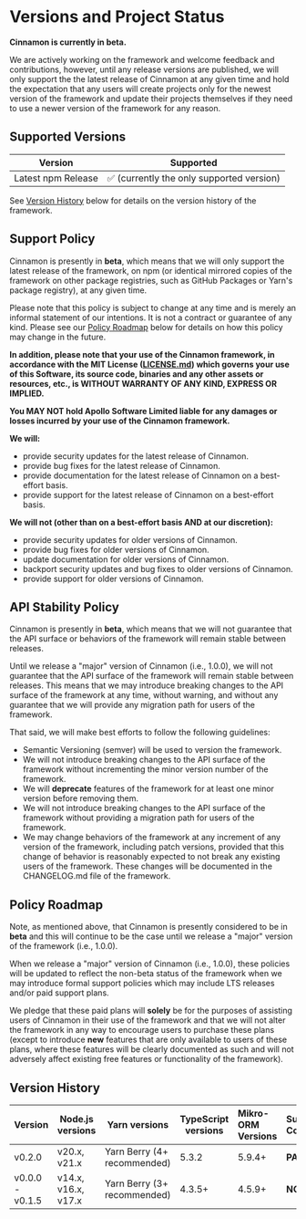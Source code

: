 # Versions and Project Status

**Cinnamon is currently in beta.**

We are actively working on the framework and welcome feedback and
contributions, however, until any release versions are published, we will only
support the the latest release of Cinnamon at any given time and hold the
expectation that any users will create projects only for the newest version of
the framework and update their projects themselves if they need to use a newer
version of the framework for any reason.

## Supported Versions

| Version            | Supported                                                 |
|--------------------|-----------------------------------------------------------|
| Latest npm Release | :white_check_mark: (currently the only supported version) |

See [Version History](#version-history) below for details on the version
history of the framework.

## Support Policy

Cinnamon is presently in **beta**, which means that we will only support the
latest release of the framework, on npm (or identical mirrored copies of the
framework on other package registries, such as GitHub Packages or Yarn's
package registry), at any given time.

Please note that this policy is subject to change at any time and is merely an
informal statement of our intentions. It is not a contract or guarantee of any
kind. Please see our [Policy Roadmap](#policy-roadmap) below for details on
how this policy may change in the future.

**In addition, please note that your use of the Cinnamon framework, in
accordance with the MIT License ([LICENSE.md](LICENSE.md)) which governs your
use of this Software, its source code, binaries and any other assets or
resources, etc., is WITHOUT WARRANTY OF ANY KIND, EXPRESS OR IMPLIED.**

**You MAY NOT hold Apollo Software Limited liable for any damages or losses
incurred by your use of the Cinnamon framework.**

**We will:**
- provide security updates for the latest release of Cinnamon.
- provide bug fixes for the latest release of Cinnamon.
- provide documentation for the latest release of Cinnamon on a best-effort
  basis.
- provide support for the latest release of Cinnamon on a best-effort basis.

**We will not (other than on a best-effort basis AND at our discretion):**
- provide security updates for older versions of Cinnamon.
- provide bug fixes for older versions of Cinnamon.
- update documentation for older versions of Cinnamon.
- backport security updates and bug fixes to older versions of Cinnamon.
- provide support for older versions of Cinnamon.

## API Stability Policy

Cinnamon is presently in **beta**, which means that we will not guarantee that
the API surface or behaviors of the framework will remain stable between
releases.

Until we release a "major" version of Cinnamon (i.e., 1.0.0), we will not
guarantee that the API surface of the framework will remain stable between
releases. This means that we may introduce breaking changes to the API surface
of the framework at any time, without warning, and without any guarantee that
we will provide any migration path for users of the framework.

That said, we will make best efforts to follow the following guidelines:
- Semantic Versioning (semver) will be used to version the framework.
- We will not introduce breaking changes to the API surface of the framework
  without incrementing the minor version number of the framework.
- We will **deprecate** features of the framework for at least one minor
  version before removing them.
- We will not introduce breaking changes to the API surface of the framework
  without providing a migration path for users of the framework.
- We may change behaviors of the framework at any increment of any version
  of the framework, including patch versions, provided that this change of
  behavior is reasonably expected to not break any existing users of the
  framework. These changes will be documented in the CHANGELOG.md file of the
  framework.

## Policy Roadmap
Note, as mentioned above, that Cinnamon is presently considered to be in
**beta** and this will continue to be the case until we release a "major"
version of the framework (i.e., 1.0.0).

When we release a "major" version of Cinnamon (i.e., 1.0.0), these policies
will be updated to reflect the non-beta status of the framework when we may
introduce formal support policies which may include LTS releases and/or paid
support plans.

We pledge that these paid plans will **solely** be for the purposes of assisting
users of Cinnamon in their use of the framework and that we will not alter the
framework in any way to encourage users to purchase these plans (except to
introduce **new** features that are only available to users of these plans,
where these features will be clearly documented as such and will not adversely
affect existing free features or functionality of the framework).

## Version History

| Version         | Node.js versions    | Yarn versions               | TypeScript versions | Mikro-ORM Versions | Supports Compilation? |
|-----------------|---------------------|-----------------------------|---------------------|:-------------------|:----------------------|
| v0.2.0          | v20.x, v21.x        | Yarn Berry (4+ recommended) | 5.3.2               | 5.9.4+             | **PARTIALLY**         |
| v0.0.0 - v0.1.5 | v14.x, v16.x, v17.x | Yarn Berry (3+ recommended) | 4.3.5+              | 4.5.9+             | **NO**                |
